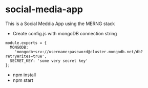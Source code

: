 # social-media-app

This is a Social Meddia App using the MERNG stack

- Create config.js with mongoDB connection string

```
module.exports = {
  MONGODB:
    'mongodb+srv://username:password@cluster.mongodb.net/db?retryWrites=true',
  SECRET_KEY: 'some very secret key'
};
```

- npm install
- npm start
